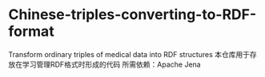 # Chinese-triples-converting-to-RDF-format
Transform ordinary triples of medical data into RDF structures
本仓库用于存放在学习管理RDF格式时形成的代码
所需依赖：Apache Jena
